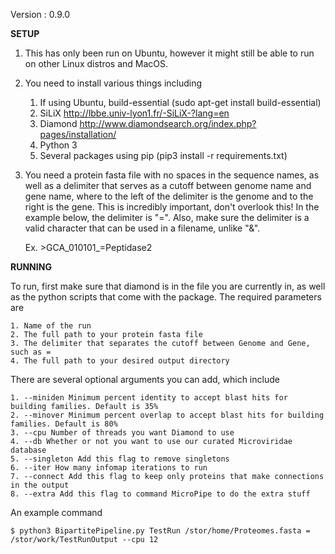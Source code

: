 Version : 0.9.0


**SETUP**

1. This has only been run on Ubuntu, however it might still be able to run on other Linux distros and MacOS.

2. You need to install various things including

  	1. If using Ubuntu, build-essential (sudo apt-get install build-essential)
  	2. SiLiX http://lbbe.univ-lyon1.fr/-SiLiX-?lang=en
  	3. Diamond http://www.diamondsearch.org/index.php?pages/installation/
  	4. Python 3 
	5. Several packages using pip (pip3 install -r requirements.txt)

3. You need a protein fasta file with no spaces in the sequence names, as well as a delimiter that serves as a cutoff between genome name and gene name, where to the left of the delimiter is the genome and to the right is the gene. This is incredibly important, don't overlook this! In the example below, the delimiter is "=". Also, make sure the delimiter is a valid character that can be used in a filename, unlike "&".

	Ex. >GCA_010101_=Peptidase2


**RUNNING**

To run, first make sure that diamond is in the file you are currently in, as well as the python scripts that come with the package. The required parameters are

	1. Name of the run
	2. The full path to your protein fasta file
	3. The delimiter that separates the cutoff between Genome and Gene, such as =
	4. The full path to your desired output directory
	
There are several optional arguments you can add, which include

	1. --miniden Minimum percent identity to accept blast hits for building families. Default is 35%
	2. --minover Minimum percent overlap to accept blast hits for building families. Default is 80%
	3. --cpu Number of threads you want Diamond to use
	4. --db Whether or not you want to use our curated Microviridae database
	5. --singleton Add this flag to remove singletons
	6. --iter How many infomap iterations to run
	7. --connect Add this flag to keep only proteins that make connections in the output
	8. --extra Add this flag to command MicroPipe to do the extra stuff
	
An example command

```$ python3 BipartitePipeline.py TestRun /stor/home/Proteomes.fasta = /stor/work/TestRunOutput --cpu 12```
